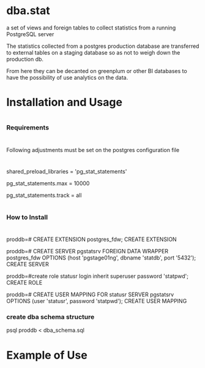 # dba.stat
a set of views and foreign tables to collect statistics from a running PostgreSQL server

The statistics collected from a postgres production database are transferred to external tables on a staging database so as not to weigh down the production db.

From here they can be  decanted on greenplum or other BI databases to have the possibility of use analytics on the data.

#
# Installation and Usage
#


#
### Requirements
#

Following adjustments must be set on the postgres configuration file

#
#
shared_preload_libraries = 'pg_stat_statements'

pg_stat_statements.max = 10000

pg_stat_statements.track = all


#
### How to Install
#
proddb=# CREATE EXTENSION postgres_fdw;
CREATE EXTENSION

proddb=# CREATE SERVER pgstatsrv FOREIGN DATA WRAPPER postgres_fdw OPTIONS (host 'pgstage01ng', dbname 'statdb', port '5432');
CREATE SERVER

proddb=#create role statusr login inherit superuser password 'statpwd';
CREATE ROLE

proddb=# CREATE USER MAPPING FOR statusr SERVER pgstatsrv OPTIONS (user 'statusr', password 'statpwd');
CREATE USER MAPPING

### create dba schema structure

psql proddb < dba_schema.sql

#
# Example of Use
#



